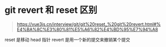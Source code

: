 # git revert 和 reset 区别

> <https://vue3js.cn/interview/git/git%20reset_%20git%20revert.html#%E4%BA%8C%E3%80%81%E5%A6%82%E4%BD%95%E7%94%A8>

reset 是移动 head 指针
revert 是用一个新的提交来撤销某个提交
